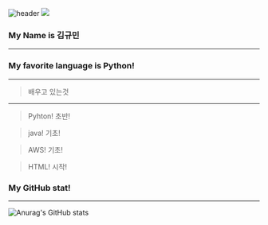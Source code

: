 ![header](https://capsule-render.vercel.app/api?type=waving&color=auto&height=300&section=header&text=Well%20Come&fontSize=90)
<a href="버튼을 눌렀을 때 이동할 링크" target="_blank"><img src="https://img.shields.io/badge/뱃지레이블-배경색?style=뱃지모양&logo=로고&logoColor=로고색상"/></a>

###  My Name is  김규민
  ---------------------
###  My favorite language is Python! 
  ---------------------
> 배우고 있는것
  ---------------------
> Pyhton! 초반!

> java! 기초!

> AWS! 기초!

> HTML! 시작!
###  My GitHub stat! 
  ---------------------
![Anurag's GitHub stats](https://github-readme-stats.vercel.app/api?username=kornat79&show_icons=true&theme=swift)

<!--
**kornet79/kornet79** is a ✨ _special_ ✨ repository because its `README.md` (this file) appears on your GitHub profile.

Here are some ideas to get you started:

- 🔭 I’m currently working on ...
- 🌱 I’m currently learning ...
- 👯 I’m looking to collaborate on ...
- 🤔 I’m looking for help with ...
- 💬 Ask me about ...
- 📫 How to reach me: ...
- 😄 Pronouns: ...
- ⚡ Fun fact: ...
-->
